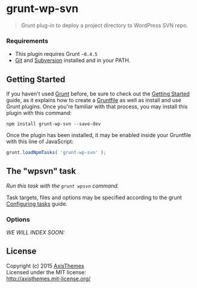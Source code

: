 # grunt-wp-svn

> Grunt plug-in to deploy a project directory to WordPress SVN repo.

### Requirements
* This plugin requires Grunt `~0.4.5`
* [Git](http://git-scm.com/) and [Subversion](https://subversion.apache.org/) installed and in your PATH.

## Getting Started
If you haven't used [Grunt](http://gruntjs.com/) before, be sure to check out the [Getting Started](http://gruntjs.com/getting-started) guide, as it explains how to create a [Gruntfile](http://gruntjs.com/sample-gruntfile) as well as install and use Grunt plugins. Once you're familiar with that process, you may install this plugin with this command:

```shell
npm install grunt-wp-svn --save-dev
```

Once the plugin has been installed, it may be enabled inside your Gruntfile with this line of JavaScript:

```js
grunt.loadNpmTasks( 'grunt-wp-svn' );
```

## The "wpsvn" task
_Run this task with the `grunt wpsvn` command._

Task targets, files and options may be specified according to the grunt [Configuring tasks](http://gruntjs.com/configuring-tasks) guide.

### Options

_WE WILL INDEX SOON:_

## License

Copyright (c) 2015 [AxisThemes](http://axisthemes.com)  
Licensed under the MIT license:  
<http://axisthemes.mit-license.org/>
